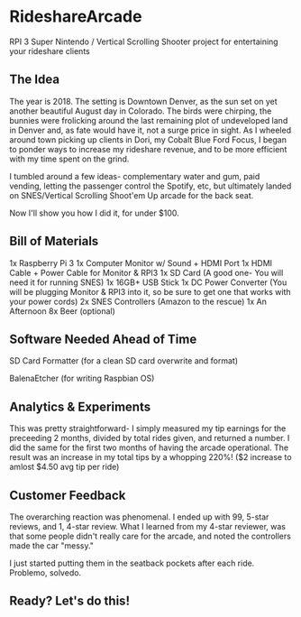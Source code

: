 # RideshareArcade
RPI 3 Super Nintendo / Vertical Scrolling Shooter project for entertaining your rideshare clients


## The Idea

The year is 2018. The setting is Downtown Denver, as the sun set on yet another beautiful August day in Colorado. The birds were chirping, the bunnies were frolicking around the last remaining plot of undeveloped land in Denver and, as fate would have it, not a surge price in sight. As I wheeled around town picking up clients in Dori, my Cobalt Blue Ford Focus, I began to ponder ways to increase my rideshare revenue, and to be more efficient with my time spent on the grind.  

I tumbled around a few ideas- complementary water and gum, paid vending, letting the passenger control the Spotify, etc, but ultimately landed on SNES/Vertical Scrolling Shoot'em Up arcade for the back seat.

Now I'll show you how I did it, for under $100. 


## Bill of Materials

1x Raspberry Pi 3
1x Computer Monitor w/ Sound + HDMI Port
1x HDMI Cable + Power Cable for Monitor & RPI3
1x SD Card (A good one- You will need it for running SNES)
1x 16GB+ USB Stick
1x DC Power Converter (You will be plugging Monitor & RPI3 into it, so be sure to get one that works with your power cords)
2x SNES Controllers (Amazon to the rescue)
1x An Afternoon 
8x Beer (optional)


## Software Needed Ahead of Time

SD Card Formatter (for a clean SD card overwrite and format)

BalenaEtcher (for writing Raspbian OS)


## Analytics & Experiments

This was pretty straightforward- I simply measured my tip earnings for the preceeding 2 months, divided by total rides given, and returned a number. I did the same for the first two months of having the arcade operational. The result was an increase in my total tips by a whopping 220%! ($2 increase to amlost $4.50 avg tip per ride)

## Customer Feedback

The overarching reaction was phenomenal. I ended up with 99, 5-star reviews, and 1, 4-star review. What I learned from my 4-star reviewer, was that some people didn't really care for the arcade, and noted the controllers made the car "messy."

I just started putting them in the seatback pockets after each ride. Problemo, solvedo.



## Ready? Let's do this!
